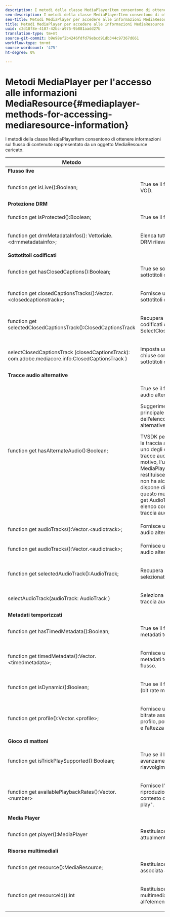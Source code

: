 ```yaml
---
description: I metodi della classe MediaPlayerItem consentono di ottenere informazioni sul flusso di contenuto rappresentato da un oggetto MediaResource caricato.
seo-description: I metodi della classe MediaPlayerItem consentono di ottenere informazioni sul flusso di contenuto rappresentato da un oggetto MediaResource caricato.
seo-title: Metodi MediaPlayer per accedere alle informazioni MediaResource
title: Metodi MediaPlayer per accedere alle informazioni MediaResource
uuid: c2d18f8e-4107-42bc-a975-9b881aadd27b
translation-type: tm+mt
source-git-commit: b9e98ef2b4246fdfd79ebcd91db344c97367d661
workflow-type: tm+mt
source-wordcount: '475'
ht-degree: 0%

---
```



# Metodi MediaPlayer per l&#39;accesso alle informazioni MediaResource{#mediaplayer-methods-for-accessing-mediaresource-information}

I metodi della classe MediaPlayerItem consentono di ottenere informazioni sul flusso di contenuto rappresentato da un oggetto MediaResource caricato.

<table frame="all" colsep="1" rowsep="1" id="table_77B55D506FE24326A03D97AA087231FF"> 
 <thead> 
  <tr rowsep="1"> 
   <th colname="2" class="entry"> Metodo </th> 
   <th colname="3" class="entry"> Descrizione </th> 
  </tr> 
 </thead>
 <tbody> 
  <tr rowsep="1"> 
   <td colname="1"> <b>Flusso live  </b> </td> 
   <td colname="2"> </td>
  </tr> 
  <tr rowsep="1"> 
   <td colname="2"> <span class="codeph"> function get isLive():Boolean;  </span> </td> 
   <td colname="3"> <p>True se il flusso è attivo; false se è VOD. </p> </td> 
  </tr> 
  <tr rowsep="1"> 
   <td colname="1"> <b>Protezione DRM</b> </td> 
   <td colname="2"> </td>
  </tr> 
  <tr rowsep="1"> 
   <td colname="2"> <span class="codeph"> function get isProtected():Boolean;  </span> </td> 
   <td colname="3"> <p>True se il flusso è protetto da DRM. </p> </td> 
  </tr> 
  <tr rowsep="1"> 
   <td colname="2"> <span class="codeph"> function get drmMetadataInfos(): Vettoriale.&lt;drmmetadatainfo&gt;;  </span> </td> 
   <td colname="3"> <p>Elenca tutti gli oggetti metadati DRM rilevati nel manifest. </p> </td> 
  </tr> 
  <tr rowsep="1"> 
   <td colname="1"> <b>Sottotitoli codificati</b> </td> 
   <td colname="2"> </td>
  </tr> 
  <tr rowsep="1"> 
   <td colname="2"> <span class="codeph"> function get hasClosedCaptions():Boolean;  </span> </td> 
   <td colname="3"> <p>True se sono disponibili tracce di sottotitoli codificati. </p> </td> 
  </tr> 
  <tr rowsep="1"> 
   <td colname="2"> <span class="codeph"> function get closedCaptionsTracks():Vector.&lt;closedcaptionstrack&gt;;  </span> </td> 
   <td colname="3"> <p>Fornisce un elenco delle tracce di sottotitoli codificati disponibili. </p> </td> 
  </tr> 
  <tr rowsep="1"> 
   <td colname="2"> <span class="codeph"> function get selectedClosedCaptionsTrack():ClosedCaptionsTrack  </span> </td> 
   <td colname="3"> <p>Recupera la traccia dei sottotitoli codificati corrente selezionata con <span class="codeph"> SelectClosedCaptionsTrack </span>. </p> </td> 
  </tr> 
  <tr rowsep="1"> 
   <td colname="2"> <span class="codeph"> selectClosedCaptionsTrack (closedCaptionsTrack): com.adobe.mediacore.info:ClosedCaptionsTrack )  </span> </td> 
   <td colname="3"> <p>Imposta una traccia con didascalie chiuse come traccia corrente per i sottotitoli codificati. </p> </td> 
  </tr> 
  <tr rowsep="1"> 
   <td colname="1"> <b>Tracce audio alternative  </b> </td> 
   <td colname="2"> </td>
  </tr> 
  <tr rowsep="1"> 
   <td colname="2"> <span class="codeph"> function get hasAlternateAudio():Boolean;  </span> </td> 
   <td colname="3"> <p>True se il flusso dispone di tracce audio alternative. </p> <p>Suggerimento:  La traccia audio principale (predefinita) fa parte dell’elenco di tracce audio alternative. </p> <p>TVSDK per Desktop HLS considera la traccia audio principale come uno degli elementi nell’elenco delle tracce audio alternative. Per questo motivo, l'unico caso in cui <span class="codeph"> MediaPlayerItem.hasAlternateAudio </span> restituisce false è quando il flusso non ha alcun audio. Se il contenuto dispone di una sola traccia audio, questo metodo restituisce true e <span class="codeph"> get AudioTracks </span> restituisce un elenco con un singolo elemento (la traccia audio predefinita). </p> </td> 
  </tr> 
  <tr rowsep="1"> 
   <td colname="2"> <span class="codeph"> function get audioTracks():Vector.&lt;audiotrack&gt;;  </span> </td> 
   <td colname="3"> Fornisce un elenco delle tracce audio alternative disponibili. </td> 
  </tr> 
  <tr rowsep="1"> 
   <td colname="2"> <span class="codeph"> function get audioTracks():Vector.&lt;audiotrack&gt;;  </span> </td> 
   <td colname="3"> <p>Fornisce un elenco delle tracce audio alternative disponibili. </p> </td> 
  </tr> 
  <tr rowsep="1"> 
   <td colname="2"> <span class="codeph"> function get selectedAudioTrack():AudioTrack;  </span> </td> 
   <td colname="3"> <p>Recupera la traccia audio selezionata con <span class="codeph"> selectAudioTrack </span>. </p> </td> 
  </tr> 
  <tr rowsep="1"> 
   <td colname="2"> <span class="codeph"> selectAudioTrack(audioTrack: AudioTrack )  </span> </td> 
   <td colname="3"> <p>Seleziona una traccia audio come traccia audio corrente. </p> </td> 
  </tr> 
  <tr rowsep="1"> 
   <td colname="1"> <b>Metadati temporizzati</b> </td> 
   <td colname="2"> </td>
  </tr> 
  <tr rowsep="1"> 
   <td colname="2"> <span class="codeph"> function get hasTimedMetadata():Boolean;  </span> </td> 
   <td colname="3"> <p>True se il flusso ha associato metadati temporizzati. </p> </td> 
  </tr> 
  <tr rowsep="1"> 
   <td colname="2"> <span class="codeph"> function get timedMetadata():Vector.&lt;timedmetadata&gt;;  </span> </td> 
   <td colname="3"> <p>Fornisce un elenco degli oggetti metadati temporizzati associati al flusso. </p> </td> 
  </tr> 
  <tr rowsep="1"> 
   <td colname="2"> <span class="codeph"> function get isDynamic():Boolean;  </span> </td> 
   <td colname="3"> <p>True se il flusso è un flusso MBR (bit rate multiplo). </p> </td> 
  </tr> 
  <tr rowsep="1"> 
   <td colname="2"> <span class="codeph"> function get profile():Vector.&lt;profile&gt;;  </span> </td> 
   <td colname="3"> <p>Fornisce un elenco dei profili di bitrate associati. Per ciascun profilo, potete recuperarne il bitrate e l’altezza e la larghezza del profilo. </p> </td> 
  </tr> 
  <tr rowsep="1"> 
   <td colname="1"> <b>Gioco di mattoni  </b> </td> 
   <td colname="2"> </td>
  </tr> 
  <tr rowsep="1"> 
   <td colname="2"> <span class="codeph"> function get isTrickPlaySupported():Boolean;  </span> </td> 
   <td colname="3"> <p>True se il lettore supporta avanzamento rapido, riavvolgimento e ripresa. </p> </td> 
  </tr> 
  <tr rowsep="1"> 
   <td colname="2"> <span class="codeph"> function get availablePlaybackRates():Vector.&lt;number&gt; </span> </td> 
   <td colname="3"> <p>Fornisce l'elenco delle frequenze di riproduzione disponibili nel contesto della funzione "trucco-play". </p> </td> 
  </tr> 
  <tr rowsep="1"> 
   <td colname="1"> <b>Media Player  </b> </td> 
   <td colname="2"> </td>
  </tr> 
  <tr rowsep="1"> 
   <td colname="2"> <span class="codeph"> function get player():MediaPlayer  </span> </td> 
   <td colname="3"> <p>Restituisce il lettore multimediale attualmente associato al lettore. </p> </td> 
  </tr> 
  <tr rowsep="1"> 
   <td colname="1"> <b>Risorse multimediali</b> </td> 
   <td colname="2"> </td>
  </tr> 
  <tr rowsep="1"> 
   <td colname="2"> <span class="codeph"> function get resource():MediaResource;  </span> </td> 
   <td colname="3"> <p>Restituisce la risorsa multimediale associata all'elemento. </p> </td> 
  </tr> 
  <tr rowsep="0"> 
   <td colname="2"> <span class="codeph"> function get resourceId():int  </span> </td> 
   <td colname="3"> <p>Restituisce l'identificatore multimediale associato all'elemento. </p> </td> 
  </tr> 
 </tbody> 
</table>

